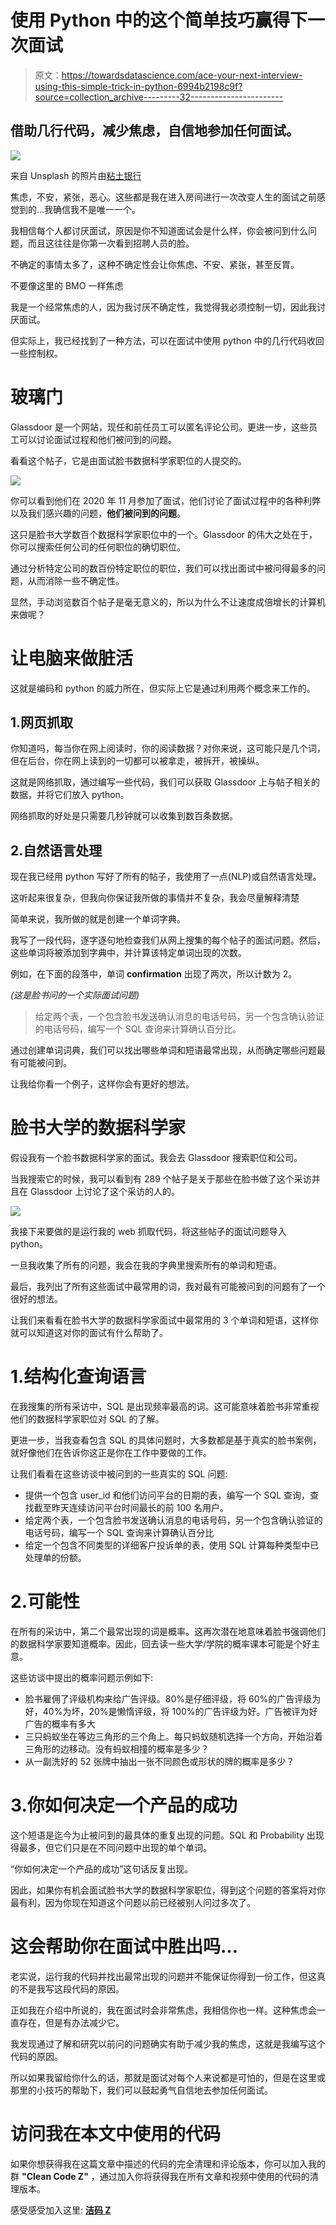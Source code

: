 # 使用 Python 中的这个简单技巧赢得下一次面试

> 原文：<https://towardsdatascience.com/ace-your-next-interview-using-this-simple-trick-in-python-6994b2198c9f?source=collection_archive---------32----------------------->

## 借助几行代码，减少焦虑，自信地参加任何面试。

![](img/bcdd81fb7f4519a3b1a6392179bbf78a.png)

来自 Unsplash 的照片由[粘土银行](https://unsplash.com/photos/Hf8n0RUk7g0)

焦虑，不安，紧张，恶心。这些都是我在进入房间进行一次改变人生的面试之前感觉到的…我确信我不是唯一一个。

我相信每个人都讨厌面试，原因是你不知道面试会是什么样，你会被问到什么问题，而且这往往是你第一次看到招聘人员的脸。

不确定的事情太多了，这种不确定性会让你焦虑、不安、紧张，甚至反胃。

不要像这里的 BMO 一样焦虑

我是一个经常焦虑的人，因为我讨厌不确定性，我觉得我必须控制一切，因此我讨厌面试。

但实际上，我已经找到了一种方法，可以在面试中使用 python 中的几行代码收回一些控制权。

# 玻璃门

Glassdoor 是一个网站，现任和前任员工可以匿名评论公司。更进一步，这些员工可以讨论面试过程和他们被问到的问题。

看看这个帖子，它是由面试脸书数据科学家职位的人提交的。

![](img/4f0255da944950767e1dd1ba825459a6.png)

你可以看到他们在 2020 年 11 月参加了面试，他们讨论了面试过程中的各种利弊以及我们感兴趣的问题，**他们被问到的问题**。

这只是脸书大学数百个数据科学家职位中的一个。Glassdoor 的伟大之处在于，你可以搜索任何公司的任何职位的确切职位。

通过分析特定公司的数百份特定职位的职位，我们可以找出面试中被问得最多的问题，从而消除一些不确定性。

显然，手动浏览数百个帖子是毫无意义的，所以为什么不让速度成倍增长的计算机来做呢？

# 让电脑来做脏活

这就是编码和 python 的威力所在，但实际上它是通过利用两个概念来工作的。

## 1.网页抓取

你知道吗，每当你在网上阅读时，你的阅读数据？对你来说，这可能只是几个词，但在后台，你在网上读到的一切都可以被拿走，被拆开，被操纵。

这就是网络抓取，通过编写一些代码，我们可以获取 Glassdoor 上与帖子相关的数据，并将它们放入 python。

网络抓取的好处是只需要几秒钟就可以收集到数百条数据。

## 2.自然语言处理

现在我已经用 python 写好了所有的帖子，我使用了一点(NLP)或自然语言处理。

这听起来很复杂，但我向你保证我所做的事情并不复杂，我会尽量解释清楚

简单来说，我所做的就是创建一个单词字典。

我写了一段代码，逐字逐句地检查我们从网上搜集的每个帖子的面试问题。然后，这些单词将被添加到字典中，并计算该特定单词出现的次数。

例如，在下面的段落中，单词 **confirmation** 出现了两次，所以计数为 2。

*(这是脸书问的一个实际面试问题)*

> 给定两个表，一个包含脸书发送确认消息的电话号码，另一个包含确认验证的电话号码，编写一个 SQL 查询来计算确认百分比。

通过创建单词词典，我们可以找出哪些单词和短语最常出现，从而确定哪些问题最有可能被问到。

让我给你看一个例子，这样你会有更好的想法。

# 脸书大学的数据科学家

假设我有一个脸书数据科学家的面试。我会去 Glassdoor 搜索职位和公司。

当我搜索它的时候，我可以看到有 289 个帖子是关于那些在脸书做了这个采访并且在 Glassdoor 上讨论了这个采访的人的。

![](img/a1d38b6e2c0733bc140e3058560f5f10.png)

我接下来要做的是运行我的 web 抓取代码，将这些帖子的面试问题导入 python。

一旦我收集了所有的问题，我会在我的字典里搜索所有的单词和短语。

最后，我列出了所有这些面试中最常用的词，我对最有可能被问到的问题有了一个很好的想法。

让我们来看看在脸书大学的数据科学家面试中最常用的 3 个单词和短语，这样你就可以知道这对你的面试有什么帮助了。

# 1.结构化查询语言

在我搜集的所有采访中，SQL 是出现频率最高的词。这可能意味着脸书非常重视他们的数据科学家职位对 SQL 的了解。

更进一步，当我查看包含 SQL 的具体问题时，大多数都是基于真实的脸书案例，就好像他们在告诉你这正是你在工作中要做的工作。

让我们看看在这些访谈中被问到的一些真实的 SQL 问题:

*   提供一个包含 user_id 和他们访问平台的日期的表，编写一个 SQL 查询，查找截至昨天连续访问平台时间最长的前 100 名用户。
*   给定两个表，一个包含脸书发送确认消息的电话号码，另一个包含确认验证的电话号码，编写一个 SQL 查询来计算确认百分比
*   给定一个包含不同类型的详细客户投诉单的表，使用 SQL 计算每种类型中已处理单的份额。

# 2.可能性

在所有的采访中，第二个最常出现的词是概率。这再次潜在地意味着脸书强调他们的数据科学家要知道概率。因此，回去读一些大学/学院的概率课本可能是个好主意。

这些访谈中提出的概率问题示例如下:

*   脸书雇佣了评级机构来给广告评级。80%是仔细评级，将 60%的广告评级为好，40%为坏，20%是懒惰评级，将 100%的广告评级为好。广告被评为好广告的概率有多大
*   三只蚂蚁坐在等边三角形的三个角上。每只蚂蚁随机选择一个方向，开始沿着三角形的边移动。没有蚂蚁相撞的概率是多少？
*   从一副洗好的 52 张牌中抽出一张不同颜色或形状的牌的概率是多少？

# 3.你如何决定一个产品的成功

这个短语是迄今为止被问到的最具体的重复出现的问题。SQL 和 Probability 出现得最多，但它们只是在不同问题中出现的单个单词。

“你如何决定一个产品的成功”这句话反复出现。

因此，如果你有机会面试脸书大学的数据科学家职位，得到这个问题的答案将对你最有利，因为你现在知道这个问题以前已经被别人问过多次了。

# 这会帮助你在面试中胜出吗…

老实说，运行我的代码并找出最常出现的问题并不能保证你得到一份工作，但这真的不是我写这段代码的原因。

正如我在介绍中所说的，我在面试时会非常焦虑，我相信你也一样。这种焦虑会一直存在，但是有办法减少它。

我发现通过了解和研究以前问的问题确实有助于减少我的焦虑，这就是我编写这个代码的原因。

所以如果我留给你什么的话，那就是面试对每个人来说都是可怕的，但是在这里或那里的小技巧的帮助下，我们可以鼓起勇气自信地去参加任何面试。

# 访问我在本文中使用的代码

如果你想获得我在这篇文章中描述的代码的完全清理和评论版本，你可以加入我的群 **"Clean Code Z"** ，通过加入你将获得我在所有文章和视频中使用的代码的清理版本。

感受感受加入这里: [**洁码 Z**](https://wondrous-originator-2391.ck.page/chris_zita)
